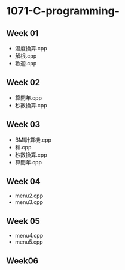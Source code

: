 <h1 id="c-programming-">1071-C-programming-</h1>
<h2 id="week-01">Week 01</h2>
<ul>
<li>溫度換算.cpp</li>
<li>解根.cpp</li>
<li>歡迎.cpp</li>
</ul>
<h2 id="week-02">Week 02</h2>
<ul>
<li>算閏年.cpp</li>
<li>秒數換算.cpp</li>
</ul>
<h2 id="week-03">Week 03</h2>
<ul>
<li>BMI計算機.cpp</li>
<li>和.cpp</li>
<li>秒數換算.cpp</li>
<li>算閏年.cpp</li>
</ul>
<h2 id="week-04">Week 04</h2>
<ul>
<li>menu2.cpp</li>
<li>menu3.cpp</li>
</ul>
<h2 id="week-05">Week 05</h2>
<ul>
<li>menu4.cpp</li>
<li>menu5.cpp</li>
</ul>
<h2 id="week-06">Week06</h2>
<ul>



<!--stackedit_data:
eyJoaXN0b3J5IjpbLTU2MDQ0NDA2OSwtMTAzNDgxODA0MV19
-->